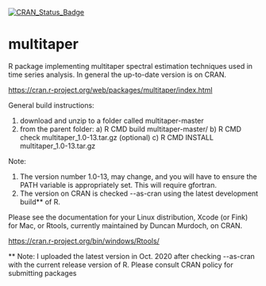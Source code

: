 [![CRAN_Status_Badge](http://www.r-pkg.org/badges/version/multitaper)](https://cran.r-project.org/package=multitaper)

multitaper
==========

R package implementing multitaper spectral estimation techniques used in time 
series analysis. In general the up-to-date version is on CRAN.

https://cran.r-project.org/web/packages/multitaper/index.html

General build instructions:

1) download and unzip to a folder called multitaper-master 
2) from the parent folder: 
  a) R CMD build multitaper-master/ 
  b) R CMD check multitaper_1.0-13.tar.gz (optional) 
  c) R CMD INSTALL multitaper_1.0-13.tar.gz 

Note: 

1) The version number 1.0-13, may change, and you will have to ensure 
the PATH variable is appropriately set. This will require gfortran. 
2) The version on CRAN is checked --as-cran using the latest development build** of R.

Please see the documentation for your Linux distribution, Xcode (or Fink) for Mac, 
or Rtools, currently maintained by Duncan Murdoch, on CRAN.

https://cran.r-project.org/bin/windows/Rtools/


** Note:
I uploaded the latest version in Oct. 2020 after checking --as-cran with the current release version of R.
Please consult CRAN policy for submitting packages
